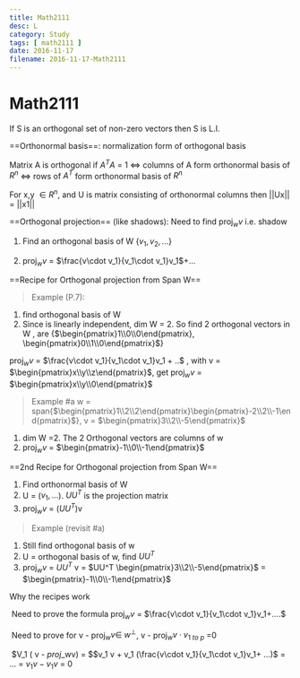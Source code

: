 ```yaml
---
title: Math2111
desc: L
category: Study
tags: [ math2111 ]
date: 2016-11-17
filename: 2016-11-17-Math2111
---
```


[](http://ihome.ust.hk/~makywong/Week%2012%20Notes.pdf)

# Math2111

If S is an orthogonal set of non-zero vectors then S is L.I.

==Orthonormal basis==: normalization form of orthogonal basis

Matrix A is orthogonal if $A^T A$ = 1 $\Leftrightarrow$ columns of A form orthonormal  basis of $R^n$ $\Leftrightarrow$ rows of $A^T$ form orthonormal basis of $R^n$

For x,y $\in R^n$, and U is matrix consisting of orthonormal columns then ||Ux|| = ||x1|| 

==Orthogonal projection== (like shadows): Need to find proj$_wv$ i.e. shadow

1. Find an orthogonal basis of W {$v_1, v_2, ...$} 


2. proj$_wv$ = $\frac{v\cdot v_1}{v_1\cdot v_1}v_1$+...

==Recipe for Orthogonal projection from Span W==

>  Example (P.7):

1. find orthogonal basis of W
2. Since is linearly independent, dim W = 2. So find 2 orthogonal vectors in W , are {$\begin{pmatrix}1\\0\\0\end{pmatrix}, \begin{pmatrix}0\\1\\0\end{pmatrix}$} 

proj$_wv$ = $\frac{v\cdot v_1}{v_1\cdot v_1}v_1 + ..$ , with v = $\begin{pmatrix}x\\y\\z\end{pmatrix}$, get proj$_wv$ = $\begin{pmatrix}x\\y\\0\end{pmatrix}$

> Example #a w = span{$\begin{pmatrix}1\\2\\2\end{pmatrix}\begin{pmatrix}-2\\2\\-1\end{pmatrix}$}, v = $\begin{pmatrix}3\\2\\-5\end{pmatrix}$

1. dim W =2. The 2 Orthogonal vectors are columns of w
2. proj$_wv$ = $\begin{pmatrix}-1\\0\\-1\end{pmatrix}$

==2nd Recipe for Orthogonal projection from Span W==

1. Find orthonormal basis of W 
2. U = ($v_1, ...$). $UU^T$ is the projection matrix
3. proj$_wv$ = ($UU^T$)v

> Example (revisit #a)

1. Still find orthogonal basis of w
2. U = orthogonal basis of w, find $UU^T$
3. proj$_wv$ = $UU^T$ v = $UU^T \begin{pmatrix}3\\2\\-5\end{pmatrix}$ = $\begin{pmatrix}-1\\0\\-1\end{pmatrix}$

Why the recipes work

​	Need to prove the formula proj$_wv$ = $\frac{v\cdot v_1}{v_1\cdot v_1}v_1+....$

​		Need to prove for v - proj$_wv \in$ $w^{\perp}$, v - proj$_wv \cdot v_{1\ to\ p}$ =0

​		$V_1 ( v - $proj$_wv$)$ = $$v_1 v + v_1 (\frac{v\cdot v_1}{v_1\cdot v_1}v_1+ ...)$ = ... = $v_1 v - v_1 v$ = 0

 